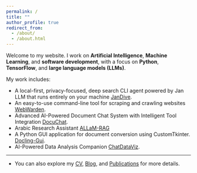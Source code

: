 ```yaml
---
permalink: /
title: ""
author_profile: true
redirect_from: 
  - /about/
  - /about.html
---
```



Welcome to my website. I work on **Artificial Intelligence**, **Machine Learning**, and **software development**, with a focus on **Python**, **TensorFlow**, and **large language models (LLMs)**.  

My work includes:  
- A local-first, privacy-focused, deep search CLI agent powered by Jan LLM that runs entirely on your machine [JanDive](https://github.com/eltay89/JanDive).
- An easy-to-use command-line tool for scraping and crawling websites [WebWarden](https://github.com/eltay89/WebWarden).
- Advanced AI-Powered Document Chat System with Intelligent Tool Integration [DocuChat](https://github.com/eltay89/DocuChat).
- Arabic Research Assistant [ALLaM-RAG](https://github.com/eltay89/ALLaM-RAG)
- A Python GUI application for document conversion using CustomTkinter. [Docling-Gui](https://github.com/eltay89/docling-gui).
- AI-Powered Data Analysis Companion [ChatDataViz](https://github.com/eltay89/ChatDataViz).
  
---

- You can also explore my [CV](/cv), [Blog](/year-archive), and [Publications](/publications) for more details.
